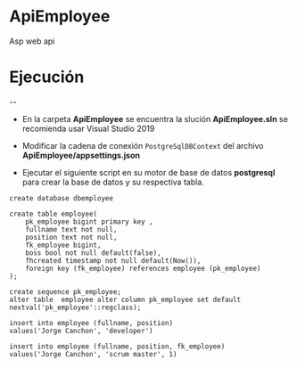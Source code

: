 # ApiEmployee
Asp web api  
# Ejecución
--
- En la carpeta **ApiEmployee** se encuentra la slución **ApiEmployee.sln** se recomienda usar Visual Studio 2019
- Modificar la cadena de conexión `PostgreSqlDBContext` del archivo **ApiEmployee/appsettings.json**

- Ejecutar el siguiente script en su motor de base de datos **postgresql** para crear la base de datos y su respectiva tabla.

```postgres
create database dbemployee

create table employee(
	pk_employee bigint primary key ,
	fullname text not null,
	position text not null,
	fk_employee bigint,
	boss bool not null default(false),
	fhcreated timestamp not null default(Now()),
	foreign key (fk_employee) references employee (pk_employee)
);

create sequence pk_employee;
alter table  employee alter column pk_employee set default
nextval('pk_employee'::regclass);

insert into employee (fullname, position)
values('Jorge Canchon', 'developer')

insert into employee (fullname, position, fk_employee)
values('Jorge Canchon', 'scrum master', 1)
```

